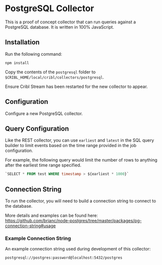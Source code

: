 # PostgreSQL Collector

This is a proof of concept collector that can run queries against a PostgreSQL database. It is written in 100% JavaScript.

## Installation

Run the following command:

```
npm install
```

Copy the contents of the `postgresql` folder to `$CRIBL_HOME/local/cribl/collectors/postgresql`.

Ensure Cribl Stream has been restarted for the new collector to appear.

## Configuration

Configure a new PostgreSQL collector.

## Query Configuration

Like the REST collector, you can use `earliest` and `latest` in the SQL query builder to limit events based on the time range provided in the job configuration.

For example, the following query would limit the number of rows to anything after the earliest time range specified.

```sql
`SELECT * FROM test WHERE timestamp > ${earliest * 1000}`
```

## Connection String

To run the collector, you will need to build a connection string to connect to the database.

More details and examples can be found here: https://github.com/brianc/node-postgres/tree/master/packages/pg-connection-string#usage

### Example Connection String

An example connection string used during development of this collector:

```
postgresql://postgres:password@localhost:5432/postgres
```
